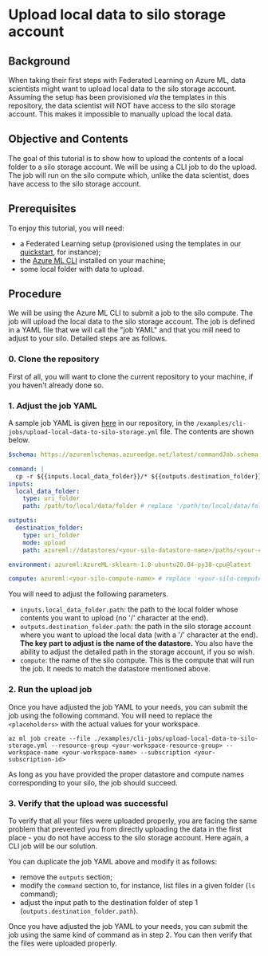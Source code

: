 # Upload local data to silo storage account

## Background
When taking their first steps with Federated Learning on Azure ML, data scientists might want to upload local data to the silo storage account. Assuming the setup has been provisioned _via_ the templates in this repository, the data scientist will NOT have access to the silo storage account. This makes it impossible to manually upload the local data.

## Objective and Contents
The goal of this tutorial is to show how to upload the contents of a local folder to a silo storage account. We will be using a CLI job to do the upload. The job will run on the silo compute which, unlike the data scientist, does have access to the silo storage account.

## Prerequisites
To enjoy this tutorial, you will need:
- a Federated Learning setup (provisioned using the templates in our [quickstart](../quickstart.md), for instance);
- the [Azure ML CLI](https://learn.microsoft.com/en-us/azure/machine-learning/how-to-configure-cli?tabs=public) installed on your machine;
- some local folder with data to upload.

## Procedure
We will be using the Azure ML CLI to submit a job to the silo compute. The job will upload the local data to the silo storage account. The job is defined in a YAML file that we will call the "job YAML" and that you mill need to adjust to your silo. Detailed steps are as follows.

### 0. Clone the repository
First of all, you will want to clone the current repository to your machine, if you haven't already done so.

### 1. Adjust the job YAML
A sample job YAML is given [here](../../examples/cli-jobs/upload-local-data-to-silo-storage.yml) in our repository, in the `/examples/cli-jobs/upload-local-data-to-silo-storage.yml` file. The contents are shown below.
```yaml
$schema: https://azuremlschemas.azureedge.net/latest/commandJob.schema.json

command: |
  cp -r ${{inputs.local_data_folder}}/* ${{outputs.destination_folder}}
inputs:
  local_data_folder:
    type: uri_folder
    path: /path/to/local/data/folder # replace '/path/to/local/data/folder' by the actual path to the folder whose contents you want to upload

outputs:
  destination_folder:
    type: uri_folder
    mode: upload
    path: azureml://datastores/<your-silo-datastore-name>/paths/<your-custom-local-path>/ # replace '<your-silo-datastore-name>' by the actual datastore name for your silo, and <your-custom-local-path> by the path you want to use in the silo storage account

environment: azureml:AzureML-sklearn-1.0-ubuntu20.04-py38-cpu@latest

compute: azureml:<your-silo-compute-name> # replace '<your-silo-compute-name>' by the actual compute name for your silo
```

 You will need to adjust the following parameters.
- `inputs.local_data_folder.path`: the path to the local folder whose contents you want to upload (no '/' character at the end).
- `outputs.destination_folder.path`: the path in the silo storage account where you want to upload the local data (with a '/' character at the end). **The key part to adjust is the name of the datastore.** You also have the ability to adjust the detailed path in the storage account, if you so wish.
- `compute`: the name of the silo compute. This is the compute that will run the job. It needs to match the datastore mentioned above.

### 2. Run the upload job
Once you have adjusted the job YAML to your needs, you can submit the job using the following command. You will need to replace the `<placeholders>` with the actual values for your workspace.
```
az ml job create --file ./examples/cli-jobs/upload-local-data-to-silo-storage.yml --resource-group <your-workspace-resource-group> --workspace-name <your-workspace-name> --subscription <your-subscription-id>
```
As long as you have provided the proper datastore and compute names corresponding to your silo, the job should succeed.

### 3. Verify that the upload was successful
To verify that all your files were uploaded properly, you are facing the same problem that prevented you from directly uploading the data in the first place - you do not have access to the silo storage account. Here again, a CLI job will be our solution.

You can duplicate the job YAML above and modify it as follows:
- remove the `outputs` section;
- modify the `command` section to, for instance, list files in a given folder (`ls` command);
- adjust the input path to the destination folder of step 1 (`outputs.destination_folder.path`). 

Once you have adjusted the job YAML to your needs, you can submit the job using the same kind of command as in step 2. You can then verify that the files were uploaded properly.